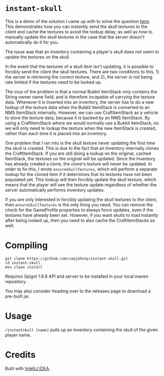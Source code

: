 # `instant-skull`

This is a demo of the solution I came up with to solve the
question [here](https://www.spigotmc.org/threads/skull-texture.364457/).
This demonstrates how you can instantly send the skull
textures to the client and cache the textures to avoid the
lookup delay, as well as how to manually update the skull
textures in the case that the server doesn't automatically
do it for you.

The issue was that an inventory containing a player's skull
does not seem to update the textures on the skull.

In the event that the textures of a skull item isn't
updating, it is possible to forcibly send the client the
skull textures. There are two conditions to this, 1) the
server is retrieving the correct texture, and 2), the server
is not being rate limited if the textures need to be looked
up.

The crux of the problem is that a normal Bukkit ItemStack
only contains the String owner name field, and is therefore
incapable of carrying the texture data. Whenever it is
inserted into an inventory, the server has to do a new
lookup of the texture data when the Bukkit ItemStack is
converted to an NMS ItemStack internally. However, we can
use CraftItemStack as a vehicle to store the texture data,
because it is backed by an NMS ItemStack. By using a
CraftItemStack where we would normally use a Bukkit
ItemStack, no we will only need to lookup the texture when
the new ItemStack is created, rather than each time it is
placed into an inventory.

One problem that I ran into is the skull texture never
updating the first time the skull is created. This is due to
the fact that an Inventory internally clones the
CraftItemStack. If you are still doing a lookup on the
original, cached ItemStack, the textures on the original
will be updated. Since the Inventory has already created a
clone, the clone's texture will never be updated. In order
to fix this, I wrote `ensureSkullTextures`, which will
perform a separate lookup for the cloned item if it
determines that its textures have not been populated yet.
This lookup will then forcibly update the skull texture,
which means that the player will see the texture update
regardless of whether the server automatically performs
inventory updates.

If you are only interested in forcibly updating the skull
textures to the client, then `ensureSkullTextures` is the
only thing you need. You can remove the check for the
GameProfile properties to always force updates, even if the
textures have already been set. However, if you want skulls
to load instantly after being looked up, then you need to
also cache the CraftItemStacks as well.

# Compiling

``` shell
git clone https://github.com/caojohnny/instant-skull.git
cd instant-skull
mvn clean install
```

Requires Spigot 1.8.8 API and server to be installed in your
local maven repository.

You may also consider heading over to the releases page to
download a pre-built jar.

# Usage

`/instantskull [name]` pulls up an inventory containing the
skull of the given player name.

# Credits

Built with [IntelliJ IDEA](https://www.jetbrains.com/idea/).
